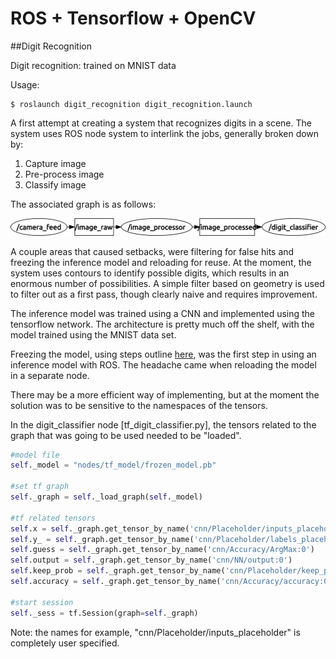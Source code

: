 # ROS + Tensorflow + OpenCV 

##Digit Recognition

Digit recognition: trained on MNIST data

Usage:
```
$ roslaunch digit_recognition digit_recognition.launch
```


A first attempt at creating a system that recognizes digits in a scene. The system
uses ROS node system to interlink the jobs, generally broken down by:

1. Capture image
1. Pre-process image
1. Classify image

The associated graph is as follows:

![](https://github.com/liana1215/ros-tf-digit-recognition/blob/master/rosgraph.png)

A couple areas that caused setbacks, were filtering for false hits and freezing
the inference model and reloading for reuse. 
At the moment, the system uses contours to identify possible digits, which results
in an enormous number of possibilities. A simple filter based on geometry is
used to filter out as a first pass, though clearly naive and requires
improvement.

The inference model was trained using a CNN and implemented using the tensorflow
network. The architecture is pretty much off the shelf, with the model trained
using the MNIST data set.

Freezing the model, using steps outline
[here](https://blog.metaflow.fr/tensorflow-saving-restoring-and-mixing-multiple-models-c4c94d5d7125#.w0ptvk1bd),
was the first step in using an inference model with ROS. The headache came when
reloading the model in a separate node.

There may be a more efficient way of implementing, but at the moment the
solution was to be sensitive to the namespaces of the tensors.

In the digit_classifier node [tf_digit_classifier.py], the tensors related to the graph that was going to
be used needed to be "loaded".

```python
#model file
self._model = "nodes/tf_model/frozen_model.pb"

#set tf graph
self._graph = self._load_graph(self._model)

#tf related tensors
self.x = self._graph.get_tensor_by_name('cnn/Placeholder/inputs_placeholder:0')
self.y_ = self._graph.get_tensor_by_name('cnn/Placeholder/labels_placeholder:0')
self.guess = self._graph.get_tensor_by_name('cnn/Accuracy/ArgMax:0')
self.output = self._graph.get_tensor_by_name('cnn/NN/output:0')
self.keep_prob = self._graph.get_tensor_by_name('cnn/Placeholder/keep_prob:0')
self.accuracy = self._graph.get_tensor_by_name('cnn/Accuracy/accuracy:0')

#start session
self._sess = tf.Session(graph=self._graph)
```
Note: the names for example, "cnn/Placeholder/inputs_placeholder" is completely
user specified.
